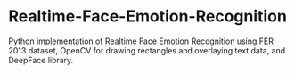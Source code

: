 # Realtime-Face-Emotion-Recognition
Python implementation of Realtime Face Emotion Recognition using FER 2013 dataset, OpenCV for drawing rectangles and overlaying text data, and DeepFace library.
